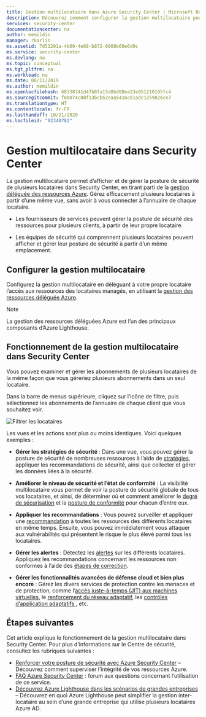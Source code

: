 ```yaml
---
title: Gestion multilocataire dans Azure Security Center | Microsoft Docs
description: Découvrez comment configurer la gestion multilocataire pour gérer la posture de sécurité de plusieurs locataires dans Security Center à l’aide de la gestion déléguée des ressources Azure.
services: security-center
documentationcenter: na
author: memildin
manager: rkarlin
ms.assetid: 7d51291a-4b00-4e68-b872-0808b60e6d9c
ms.service: security-center
ms.devlang: na
ms.topic: conceptual
ms.tgt_pltfrm: na
ms.workload: na
ms.date: 08/11/2019
ms.author: memildin
ms.openlocfilehash: 68338341d47b8fa15d0bd88ea23e951210105fc4
ms.sourcegitcommit: f88074c00f13bcb52eaa5416c61adc1259826ce7
ms.translationtype: HT
ms.contentlocale: fr-FR
ms.lasthandoff: 10/21/2020
ms.locfileid: "92340782"
---
```

# <a name="cross-tenant-management-in-security-center"></a>Gestion multilocataire dans Security Center

La gestion multilocataire permet d’afficher et de gérer la posture de sécurité de plusieurs locataires dans Security Center, en tirant parti de la [gestion déléguée des ressources Azure](../lighthouse/concepts/azure-delegated-resource-management.md). Gérez efficacement plusieurs locataires à partir d’une même vue, sans avoir à vous connecter à l’annuaire de chaque locataire.

- Les fournisseurs de services peuvent gérer la posture de sécurité des ressources pour plusieurs clients, à partir de leur propre locataire.

- Les équipes de sécurité qui comprennent plusieurs locataires peuvent afficher et gérer leur posture de sécurité à partir d’un même emplacement.

## <a name="set-up-cross-tenant-management"></a>Configurer la gestion multilocataire

Configurez la gestion multilocataire en déléguant à votre propre locataire l’accès aux ressources des locataires managés, en utilisant la [gestion des ressources déléguée Azure](../lighthouse/concepts/azure-delegated-resource-management.md).

> [!NOTE]
> La gestion des ressources déléguées Azure est l’un des principaux composants d’Azure Lighthouse.

## <a name="how-does-cross-tenant-management-work-in-security-center"></a>Fonctionnement de la gestion multilocataire dans Security Center

Vous pouvez examiner et gérer les abonnements de plusieurs locataires de la même façon que vous géreriez plusieurs abonnements dans un seul locataire.

Dans la barre de menus supérieure, cliquez sur l’icône de filtre, puis sélectionnez les abonnements de l’annuaire de chaque client que vous souhaitez voir.

  ![Filtrer les locataires](./media/security-center-cross-tenant-management/cross-tenant-filter.png)

Les vues et les actions sont plus ou moins identiques. Voici quelques exemples :

- **Gérer les stratégies de sécurité** : Dans une vue, vous pouvez gérer la posture de sécurité de nombreuses ressources à l’aide de [stratégies](tutorial-security-policy.md), appliquer les recommandations de sécurité, ainsi que collecter et gérer les données liées à la sécurité.
- **Améliorer le niveau de sécurité et l’état de conformité** : La visibilité multilocataire vous permet de voir la posture de sécurité globale de tous vos locataires, et ainsi, de déterminer où et comment améliorer le [degré de sécurisation](secure-score-security-controls.md) et la [posture de conformité](security-center-compliance-dashboard.md) pour chacun d’entre eux.
- **Appliquer les recommandations** : Vous pouvez surveiller et appliquer une [recommandation](security-center-recommendations.md) à toutes les ressources des différents locataires en même temps. Ensuite, vous pouvez immédiatement vous attaquer aux vulnérabilités qui présentent le risque le plus élevé parmi tous les locataires.
- **Gérer les alertes** : Détectez les [alertes](security-center-alerts-overview.md) sur les différents locataires. Appliquez les recommandations concernant les ressources non conformes à l’aide des [étapes de correction](security-center-managing-and-responding-alerts.md).

- **Gérer les fonctionnalités avancées de défense cloud et bien plus encore** : Gérez les divers services de protection contre les menaces et de protection, comme l’[accès juste-à-temps (JIT) aux machines virtuelles](security-center-just-in-time.md), le [renforcement du réseau adaptatif](security-center-adaptive-network-hardening.md), les [contrôles d’application adaptatifs ](security-center-adaptive-application.md), etc.
 
## <a name="next-steps"></a>Étapes suivantes
Cet article explique le fonctionnement de la gestion multilocataire dans Security Center. Pour plus d’informations sur le Centre de sécurité, consultez les rubriques suivantes :

* [Renforcer votre posture de sécurité avec Azure Security Center](security-center-monitoring.md) – Découvrez comment superviser l’intégrité de vos ressources Azure.
* [FAQ Azure Security Center](faq-general.md) : forum aux questions concernant l’utilisation de ce service.
* [Découvrez Azure Lighthouse dans les scénarios de grandes entreprises](../lighthouse/concepts/enterprise.md) – Découvrez en quoi Azure Lighthouse peut simplifier la gestion inter-locataire au sein d’une grande entreprise qui utilise plusieurs locataires Azure AD.